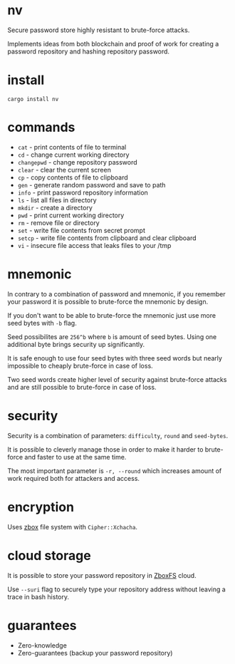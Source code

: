 # nv

Secure password store highly resistant to brute-force attacks.

Implements ideas from both blockchain and proof of work for creating a password repository and hashing repository password.

# install

```
cargo install nv
```

# commands

* `cat` - print contents of file to terminal
* `cd` - change current working directory
* `changepwd` - change repository password
* `clear` - clear the current screen
* `cp` - copy contents of file to clipboard
* `gen` - generate random password and save to path
* `info` - print password repository information
* `ls` - list all files in directory
* `mkdir` - create a directory
* `pwd` - print current working directory
* `rm` - remove file or directory
* `set` - write file contents from secret prompt
* `setcp` - write file contents from clipboard and clear clipboard
* `vi` - insecure file access that leaks files to your /tmp

# mnemonic

In contrary to a combination of password and mnemonic, if you remember your password it is possible to brute-force the mnemonic by design.

If you don't want to be able to brute-force the mnemonic just use more seed bytes with `-b` flag.

Seed possibilites are `256^b` where `b` is amount of seed bytes.
Using one additional byte brings security up significantly.

It is safe enough to use four seed bytes with three seed words but nearly impossible to cheaply brute-force in case of loss.

Two seed words create higher level of security against brute-force attacks and are still possible to brute-force in case of loss.

# security

Security is a combination of parameters: `difficulty`, `round` and `seed-bytes`.

It is possible to cleverly manage those in order to make it harder to brute-force and faster to use at the same time.

The most important parameter is `-r, --round` which increases amount of work required both for attackers and access.

# encryption

Uses [zbox](https://zbox.io/) file system with `Cipher::Xchacha`.

# cloud storage

It is possible to store your password repository in [ZboxFS](https://zbox.io/fs/) cloud.

Use `--suri` flag to securely type your repository address without leaving a trace in bash history.

# guarantees

* Zero-knowledge
* Zero-guarantees (backup your password repository)
